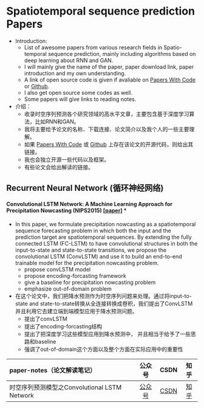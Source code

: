 # Spatiotemporal sequence prediction Papers

- Introduction:
    - List of awesome papers from various research fields in  Spatio-temporal sequence prediction, mainly including algorithms based on deep learning about RNN and GAN. 
    - I will mainly give the name of the paper, paper download link,  paper introduction and my own understanding.
    - A link of open source code is given if avaliable on [Papers With Code](https://paperswithcode.com/) or [Github](https://github.com/).
    - I also get open source some codes as well.
    - Some papers will give links to reading notes.
- 介绍：
    - 收录时空序列预测各个研究领域的高水平文章，主要包含基于深度学习算法，比如RNN和GAN。
    - 我将主要给予论文的名称、下载连接、论文简介以及我个人的一些主要理解。
    - 如果 [Papers With Code](https://paperswithcode.com/) 或 [Github](https://github.com/) 上存在该论文的开源代码，则给出其链接。
    - 我也会独立开源一些代码以及框架。
    - 有些论文会给出解读的链接。




## Recurrent Neural Network (循环神经网络)



#### **Convolutional LSTM Network: A Machine Learning  Approach for Precipitation Nowcasting** (**NIPS2015**) [[paper](https://arxiv.org/pdf/1506.04214.pdf)] *

- In this paper, we formulate precipitation nowcasting as a spatiotemporal sequence forecasting problem in which both the input and the prediction target are spatiotemporal sequences. By extending the fully connected
    LSTM (FC-LSTM) to have convolutional structures in both the input-to-state and state-to-state transitions, we propose the convolutional LSTM (ConvLSTM) and use it to build an end-to-end trainable model for the precipitation nowcasting problem. 
    - propose convLSTM model
    - propose encoding-forcasting framework
    - give a baseline for precipitation nowcasting problem
    - emphasize out-of-domain problem
- 在这个论文中，我们把降水预测作为时空序列问题来处理。通过将input-to-state and state-to-state转换从全连接转换成卷积，我们提出了ConvLSTM并且利用它去建立端到端模型应用于降水预测问题。
    - 提出了convLSTM
    - 提出了encoding-forcasting结构
    - 提出了把深度学习这些模型应用到降水预测中， 并且相当于给予了一些思路和baseline
    - 强调了out-of-domain这个方面以及整个方面在实际应用中的重要性

| paper-notes（论文解读笔记）                  |                            公众号                            |                             CSDN                             |                            知乎                            |
| :------------------------------------------- | :----------------------------------------------------------: | :----------------------------------------------------------: | :--------------------------------------------------------: |
| 时空序列预测模型之Convolutional LSTM Network | [公众号](https://mp.weixin.qq.com/s?__biz=MzA4ODUxNjUzMQ==&mid=2247484743&idx=2&sn=10387417121b70ec27e311f9c5b0e493&scene=19&token=1999900258&lang=zh_CN#wechat_redirect "悬停显示") | [CSDN](<https://blog.csdn.net/qq_33431368/article/details/100053949>"悬停显示") | [知乎](<https://zhuanlan.zhihu.com/p/92868370> "悬停显示") |
